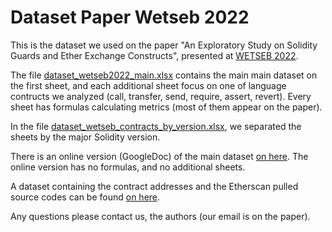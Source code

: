 # Dataset Paper Wetseb 2022

This is the dataset we used on the paper "An Exploratory Study on Solidity Guards and Ether Exchange Constructs", presented at [WETSEB 2022](https://www.agile-group.org/wetseb2022/).

The file [dataset_wetseb2022_main.xlsx](dataset_wetseb2022_main.xlsx) contains the main main dataset on the first sheet, and each additional sheet focus on one of language contructs we analyzed (call, transfer, send, require, assert, revert). Every sheet has formulas calculating metrics (most of them appear on the paper).

In the file [dataset_wetseb_contracts_by_version.xlsx](dataset_wetseb_contracts_by_version.xlsx), we separated the sheets by the major Solidity version.

There is an online version (GoogleDoc) of the main dataset [on here](https://bit.ly/3fyOgBD). The online version has no formulas, and no additional sheets.

A dataset containing the contract addresses and the Etherscan pulled source codes can be found [on here](https://drive.google.com/file/d/1r4didSrIRc_0pJn629rmOgVXmrj6comp/view?usp=sharing).

Any questions please contact us, the authors (our email is on the paper).
